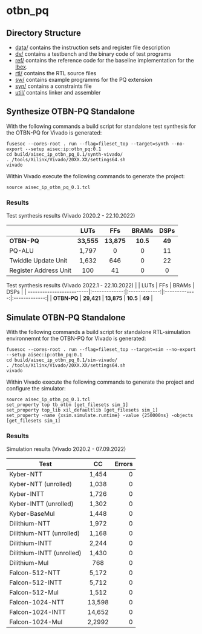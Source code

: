 # otbn_pq
## Directory Structure

 - [data/](https://github.com/stelzer97/otbn_pq/tree/main/data) contains the instruction sets and register file description
 - [dv/](https://github.com/stelzer97/otbn_pq/tree/main/dv) contains a testbench and the binary code of test programs
 - [ref/](https://github.com/stelzer97/otbn_pq/tree/main/ref) contains the reference code for the baseline implementation for the [Ibex](https://github.com/lowRISC/ibex).
 - [rtl/](https://github.com/stelzer97/otbn_pq/tree/main/rtl) contains the RTL source files
 - [sw/](https://github.com/stelzer97/otbn_pq/tree/main/sw) contains example programms for the PQ extension
 - [syn/](https://github.com/stelzer97/otbn_pq/tree/main/syn) contains a constraints file
 - [util/](https://github.com/stelzer97/otbn_pq/tree/main/util) contains linker and assembler
 
## Synthesize OTBN-PQ Standalone

With the following commands a build script for standalone test synthesis for the OTBN-PQ for Vivado is generated:
```console
fusesoc --cores-root . run --flag=fileset_top --target=synth --no-export --setup aisec:ip:otbn_pq:0.1
cd build/aisec_ip_otbn_pq_0.1/synth-vivado/
. /tools/Xilinx/Vivado/20XX.XX/settings64.sh
vivado
```

Within Vivado execute the following commands to generate the project:
```console
source aisec_ip_otbn_pq_0.1.tcl
```

### Results
Test synthesis results (Vivado 2020.2 - 22.10.2022)

|                          | LUTs          | FFs           | BRAMs         | DSPs          | 
| -------------------------|:-------------:|:-------------:|:-------------:|:-------------:|
| **OTBN-PQ**              | **33,555**    | **13,875**    | **10.5**      | **49**        |
| PQ-ALU                   | 1,797         | 0             | 0             | 11            |
| Twiddle Update Unit      | 1,632         | 646           | 0             | 22            |
| Register Address Unit    | 100           | 41            | 0             | 0             |

Test synthesis results (Vivado 2022.1 - 22.10.2022)
|                          | LUTs          | FFs           | BRAMs         | DSPs          | 
| -------------------------|:-------------:|:-------------:|:-------------:|:-------------:|
| **OTBN-PQ**              | **29,421**    | **13,875**    | **10.5**      | **49**        |



## Simulate OTBN-PQ Standalone

With the following commands a build script for standalone RTL-simulation environnemnt for the OTBN-PQ for Vivado is generated:
```console
fusesoc --cores-root . run --flag=fileset_top --target=sim --no-export --setup aisec:ip:otbn_pq:0.1
cd build/aisec_ip_otbn_pq_0.1/sim-vivado/
. /tools/Xilinx/Vivado/20XX.XX/settings64.sh
vivado
```

Within Vivado execute the following commands to generate the project and configure the simulator:

```console
source aisec_ip_otbn_pq_0.1.tcl
set_property top tb_otbn [get_filesets sim_1]
set_property top_lib xil_defaultlib [get_filesets sim_1]
set_property -name {xsim.simulate.runtime} -value {250000ns} -objects [get_filesets sim_1]
```

### Results
Simulation results (Vivado 2020.2 - 07.09.2022)

| Test                     | CC            | Errors  |
| -------------------------|:-------------:| -----:|
| Kyber-NTT                | 1,454         | 0 |
| Kyber-NTT (unrolled)     | 1,038         | 0 |
| Kyber-INTT 	           | 1,726         | 0 |
| Kyber-INTT (unrolled)    | 1,302         | 0 |
| Kyber-BaseMul            | 1,448         | 0 |
| Dilithium-NTT            | 1,972         | 0 |
| Dilithium-NTT (unrolled) | 1,168         | 0 |
| Dilithium-INTT           | 2,244         | 0 |
| Dilithium-INTT (unrolled)| 1,430         | 0 |
| Dilithium-Mul            | 768           | 0 |
| Falcon-512-NTT           | 5,172         | 0 |
| Falcon-512-INTT          | 5,712         | 0 |
| Falcon-512-Mul           | 1,512         | 0 |
| Falcon-1024-NTT          | 13,598        | 0 |
| Falcon-1024-INTT         | 14,652        | 0 |
| Falcon-1024-Mul          | 2,2992        | 0 |

